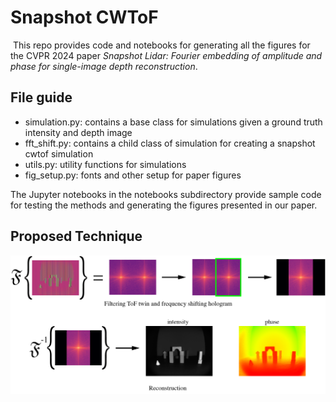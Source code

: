 # Snapshot CWToF
​
This repo provides code and notebooks for generating all the figures for the CVPR 2024 paper <em>Snapshot Lidar: Fourier embedding of amplitude and phase for single-image depth reconstruction</em>.
​
## File guide​
- simulation.py: contains a base class for simulations given a ground truth intensity and depth image
- fft_shift.py: contains a child class of simulation for creating a snapshot cwtof simulation
- utils.py: utility functions for simulations
- fig_setup.py: fonts and other setup for paper figures

The Jupyter notebooks in the notebooks subdirectory provide sample code for testing the methods and generating the figures presented in our paper.

## Proposed Technique

![Our snapshot CWToF technique is inspired by off-axis holography](/figures/documentation/proposed_technique.png)

